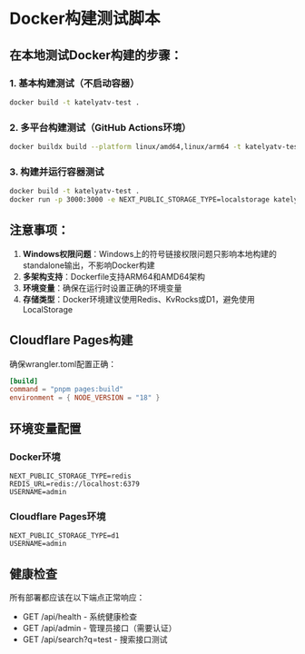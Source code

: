 # Docker构建测试脚本

## 在本地测试Docker构建的步骤：

### 1. 基本构建测试（不启动容器）
```bash
docker build -t katelyatv-test .
```

### 2. 多平台构建测试（GitHub Actions环境）
```bash
docker buildx build --platform linux/amd64,linux/arm64 -t katelyatv-test .
```

### 3. 构建并运行容器测试
```bash
docker build -t katelyatv-test .
docker run -p 3000:3000 -e NEXT_PUBLIC_STORAGE_TYPE=localstorage katelyatv-test
```

## 注意事项：

1. **Windows权限问题**：Windows上的符号链接权限问题只影响本地构建的standalone输出，不影响Docker构建
2. **多架构支持**：Dockerfile支持ARM64和AMD64架构
3. **环境变量**：确保在运行时设置正确的环境变量
4. **存储类型**：Docker环境建议使用Redis、KvRocks或D1，避免使用LocalStorage

## Cloudflare Pages构建

确保wrangler.toml配置正确：
```toml
[build]
command = "pnpm pages:build"
environment = { NODE_VERSION = "18" }
```

## 环境变量配置

### Docker环境
```env
NEXT_PUBLIC_STORAGE_TYPE=redis
REDIS_URL=redis://localhost:6379
USERNAME=admin
```

### Cloudflare Pages环境
```env
NEXT_PUBLIC_STORAGE_TYPE=d1
USERNAME=admin
```

## 健康检查

所有部署都应该在以下端点正常响应：
- GET /api/health - 系统健康检查
- GET /api/admin - 管理员接口（需要认证）
- GET /api/search?q=test - 搜索接口测试
